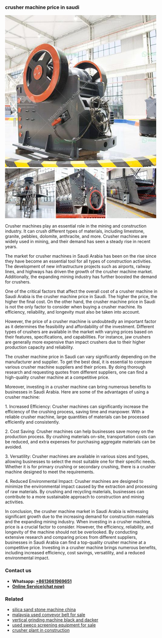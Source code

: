 <h3>crusher machine price in saudi</h3><img src='1702953120.jpg' alt=''><p>Crusher machines play an essential role in the mining and construction industry. It can crush different types of materials, including limestone, granite, pebbles, dolomite, anthracite, and more. Crusher machines are widely used in mining, and their demand has seen a steady rise in recent years.</p><p>The market for crusher machines in Saudi Arabia has been on the rise since they have become an essential tool for all types of construction activities. The development of new infrastructure projects such as airports, railway lines, and highways has driven the growth of the crusher machine market. Additionally, the expanding mining industry has further boosted the demand for crushers.</p><p>One of the critical factors that affect the overall cost of a crusher machine in Saudi Arabia is the crusher machine price in Saudi. The higher the price, the higher the final cost. On the other hand, the crusher machine price in Saudi is not the only factor to consider when buying a crusher machine. Its efficiency, reliability, and longevity must also be taken into account.</p><p>However, the price of a crusher machine is undoubtedly an important factor as it determines the feasibility and affordability of the investment. Different types of crushers are available in the market with varying prices based on their features, specifications, and capabilities. For instance, jaw crushers are generally more expensive than impact crushers due to their higher production capacity and reliability.</p><p>The crusher machine price in Saudi can vary significantly depending on the manufacturer and supplier. To get the best deal, it is essential to compare various crusher machine suppliers and their prices. By doing thorough research and requesting quotes from different suppliers, one can find a high-quality crusher machine at a competitive price.</p><p>Moreover, investing in a crusher machine can bring numerous benefits to businesses in Saudi Arabia. Here are some of the advantages of using a crusher machine:</p><p>1. Increased Efficiency: Crusher machines can significantly increase the efficiency of the crushing process, saving time and manpower. With a reliable crusher machine, large quantities of materials can be processed efficiently and consistently.</p><p>2. Cost Saving: Crusher machines can help businesses save money on the production process. By crushing materials on-site, transportation costs can be reduced, and extra expenses for purchasing aggregate materials can be avoided.</p><p>3. Versatility: Crusher machines are available in various sizes and types, allowing businesses to select the most suitable one for their specific needs. Whether it is for primary crushing or secondary crushing, there is a crusher machine designed to meet the requirements.</p><p>4. Reduced Environmental Impact: Crusher machines are designed to minimize the environmental impact caused by the extraction and processing of raw materials. By crushing and recycling materials, businesses can contribute to a more sustainable approach to construction and mining activities.</p><p>In conclusion, the crusher machine market in Saudi Arabia is witnessing significant growth due to the increasing demand for construction materials and the expanding mining industry. When investing in a crusher machine, price is a crucial factor to consider. However, the efficiency, reliability, and longevity of the machine should not be overlooked. By conducting extensive research and comparing prices from different suppliers, businesses in Saudi Arabia can find a top-quality crusher machine at a competitive price. Investing in a crusher machine brings numerous benefits, including increased efficiency, cost savings, versatility, and a reduced environmental impact.</p><h3>Contact us</h3><ul><li><strong>Whatsapp:&nbsp;<a href="https://wa.me/8613661969651">+8613661969651</a></strong></li><li><a href="https://swt.shibang-china.com/?git&amp;zhl&amp;crusher machine price in saudi"><strong>Online Service(chat now)</strong></a></li></ul><h3>Related</h3><ul><li><a href='silica sand stone machine china.md'>silica sand stone machine china</a></li><li><a href='malaysia used conveyor belt for sale.md'>malaysia used conveyor belt for sale</a></li><li><a href='vertical grinding machine black and dacker.md'>vertical grinding machine black and dacker</a></li><li><a href='used sweco screening equipment for sale.md'>used sweco screening equipment for sale</a></li><li><a href='crusher plant in construction.md'>crusher plant in construction</a></li></ul>